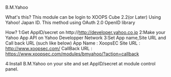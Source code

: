 B.M.Yahoo

What's this?
 This module can  be login to XOOPS Cube 2.2(or Later) Using Yahoo! Japan ID.
 This method using OAuth 2.0 OpenID library

How?
 1:Get AppID/secret on http://http://developer.yahoo.co.jp
 2:Make your Yahoo App API on Yahoo Developper Network
 3:Set App name,Site URL and Call back URL (such like below)
   App Name : XoopsEC
   Site URL : http://www.xoopsec.com/
   CallBack URL : https://www.xoopsec.com/modules/bmyahoo/?action=callback

 4:Install B.M.Yahoo on your site and set AppID/secret at module control panel.


